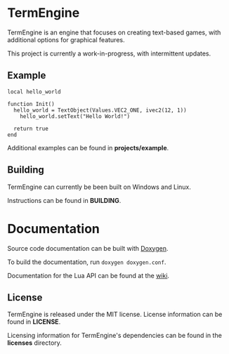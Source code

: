 # TermEngine

TermEngine is an engine that focuses on creating text-based games, with additional options for graphical features.

This project is currently a work-in-progress, with intermittent updates.

## Example

```
local hello_world

function Init()
  hello_world = TextObject(Values.VEC2_ONE, ivec2(12, 1))
	hello_world.setText("Hello World!")
  
  return true
end

```

Additional examples can be found in __projects/example__.

## Building

TermEngine can currently be been built on Windows and Linux.

Instructions can be found in __BUILDING__.

# Documentation

Source code documentation can be built with [Doxygen](https://www.doxygen.org/index.html).

To build the documentation, run `doxygen doxygen.conf`.

Documentation for the Lua API can be found at the [wiki](https://github.com/JamesHoltom/TermEngine/wiki).

## License

TermEngine is released under the MIT license. License information can be found in __LICENSE__.

Licensing information for TermEngine's dependencies can be found in the __licenses__ directory.
